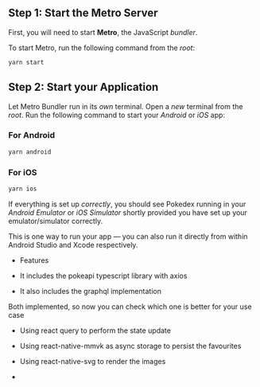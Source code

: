 ## Step 1: Start the Metro Server

First, you will need to start **Metro**, the JavaScript _bundler_.

To start Metro, run the following command from the _root_:

```bash
yarn start
```

## Step 2: Start your Application

Let Metro Bundler run in its _own_ terminal. Open a _new_ terminal from the _root_. Run the following command to start your _Android_ or _iOS_ app:

### For Android

```bash
yarn android
```

### For iOS

```bash
yarn ios
```

If everything is set up _correctly_, you should see Pokedex running in your _Android Emulator_ or _iOS Simulator_ shortly provided you have set up your emulator/simulator correctly.

This is one way to run your app — you can also run it directly from within Android Studio and Xcode respectively.

- Features

- It includes the pokeapi typescript library with axios
- It also includes the graphql implementation

Both implemented, so now you can check which one is better for your use case

- Using react query to perform the state update
- Using react-native-mmvk as async storage to persist the favourites
- Using react-native-svg to render the images

- 

